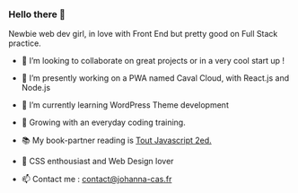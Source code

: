 ### Hello there 🤙
Newbie web dev girl, in love with Front End but pretty good on Full Stack practice.

- 👯 I’m looking to collaborate on great projects or in a very cool start up !
- 🐎 I’m presently working on a PWA named Caval Cloud, with React.js and Node.js
- 🌱 I’m currently learning WordPress Theme development
- :sunflower: Growing with an everyday coding training.
- :books: My book-partner reading is [Tout Javascript 2ed.](https://livre.fnac.com/a13991951/Olivier-Hondermarck-Tout-JavaScript)
- :art: CSS enthousiast and Web Design lover

- 📫 Contact me : contact@johanna-cas.fr

<!--
**Johanna-cs/Johanna-cs** is a ✨ _special_ ✨ repository because its `README.md` (this file) appears on your GitHub profile.



- 🔭 I’m currently working on a PWA project from Caval Cloud app, with React.js and Node.js
- 🌱 I’m currently learning ...
- 👯 I’m looking to collaborate on ...
- 🤔 I’m looking for help with ...
- 💬 Ask me about ...
- 📫 Contact me : contact@johanna-cas.fr
- 😄 Pronouns: ...
- ⚡ Fun fact: ...
-->
